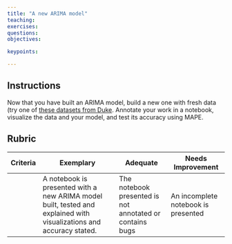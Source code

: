 ```yaml
---
title: "A new ARIMA model"
teaching: 
exercises:
questions:
objectives:

keypoints:

---
```


## Instructions

Now that you have built an ARIMA model, build a new one with fresh data (try one of [these datasets from Duke](http://www2.stat.duke.edu/~mw/ts_data_sets.html). Annotate your work in a notebook, visualize the data and your model, and test its accuracy using MAPE.
## Rubric

| Criteria | Exemplary                                                                                                           | Adequate                                                 | Needs Improvement                   |
| -------- | ------------------------------------------------------------------------------------------------------------------- | -------------------------------------------------------- | ----------------------------------- |
|          | A notebook is presented with a new ARIMA model built, tested and explained with visualizations and accuracy stated. | The notebook presented is not annotated or contains bugs | An incomplete notebook is presented |
